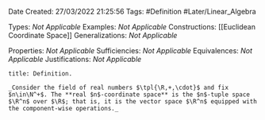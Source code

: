 <div class="topSpace"></div>

Date Created: 27/03/2022 21:25:56
Tags: #Definition #Later/Linear_Algebra

Types: _Not Applicable_
Examples: _Not Applicable_
Constructions: [[Euclidean Coordinate Space]]
Generalizations: _Not Applicable_

Properties: _Not Applicable_
Sufficiencies: _Not Applicable_
Equivalences: _Not Applicable_
Justifications: _Not Applicable_

``` ad-Definition
title: Definition.

_Consider the field of real numbers $\tpl{\R,+,\cdot}$ and fix $n\in\N^+$. The **real $n$-coordinate space** is the $n$-tuple space $\R^n$ over $\R$; that is, it is the vector space $\R^n$ equipped with the component-wise operations._

```
